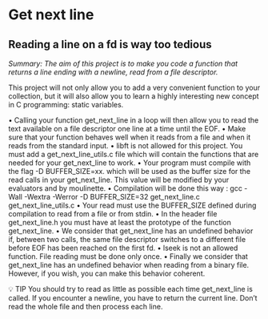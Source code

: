 # Get next line 
## Reading a line on a fd is way too tedious

*Summary: The aim of this project is to make you code a function that returns a line
ending with a newline, read from a file descriptor.*


This project will not only allow you to add a very convenient function to your collection,
but it will also allow you to learn a highly interesting new concept in C programming:
static variables.


• Calling your function get_next_line in a loop will then allow you to read the text
available on a file descriptor one line at a time until the EOF.
• Make sure that your function behaves well when it reads from a file and when it
reads from the standard input.
• libft is not allowed for this project. You must add a get_next_line_utils.c file
which will contain the functions that are needed for your get_next_line to work.
• Your program must compile with the flag -D BUFFER_SIZE=xx. which will be used
as the buffer size for the read calls in your get_next_line. This value will be
modified by your evaluators and by moulinette.
• Compilation will be done this way : gcc -Wall -Wextra -Werror -D BUFFER_SIZE=32
get_next_line.c get_next_line_utils.c
• Your read must use the BUFFER_SIZE defined during compilation to read from
a file or from stdin.
• In the header file get_next_line.h you must have at least the prototype of the
function get_next_line.
• We consider that get_next_line has an undefined behavior if, between two calls,
the same file descriptor switches to a different file before EOF has been reached on
the first fd.
• lseek is not an allowed function. File reading must be done only once.
• Finally we consider that get_next_line has an undefined behavior when reading
from a binary file. However, if you wish, you can make this behavior coherent.

:bulb: TIP
You should try to read as little as possible each time get_next_line
is called. If you encounter a newline, you have to return the
current line. Don’t read the whole file and then process each line.

